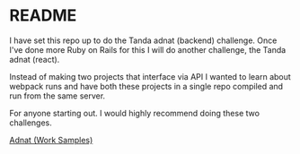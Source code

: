 # README



I have set this repo up to do the Tanda adnat (backend) challenge. Once I've done more Ruby on Rails for this I will do another challenge, the Tanda adnat (react).

Instead of making two projects that interface via API I wanted to learn about webpack runs and have both these projects in a single repo compiled and run from the same server.

For anyone starting out. I would highly recommend doing these two challenges.

[Adnat (Work Samples)](https://github.com/TandaHQ/work-samples)